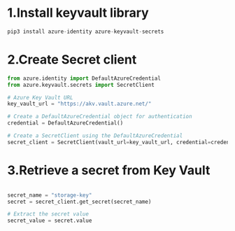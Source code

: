 # 1.Install keyvault library


```python
pip3 install azure-identity azure-keyvault-secrets
```

# 2.Create Secret client


```python
from azure.identity import DefaultAzureCredential
from azure.keyvault.secrets import SecretClient

# Azure Key Vault URL
key_vault_url = "https://akv.vault.azure.net/"

# Create a DefaultAzureCredential object for authentication
credential = DefaultAzureCredential()

# Create a SecretClient using the DefaultAzureCredential
secret_client = SecretClient(vault_url=key_vault_url, credential=credential)

```

# 3.Retrieve a secret from Key Vault


```python

secret_name = "storage-key"
secret = secret_client.get_secret(secret_name)

# Extract the secret value
secret_value = secret.value
```
